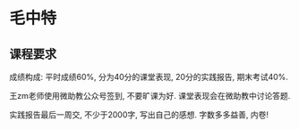 # 毛中特

## 课程要求

成绩构成: 平时成绩60%, 分为40分的课堂表现, 20分的实践报告, 期末考试40%.

王zm老师使用微助教公众号签到, 不要旷课为好. 课堂表现会在微助教中讨论答题.

实践报告最后一周交, 不少于2000字, 写出自己的感想. 字数多多益善, 内卷!